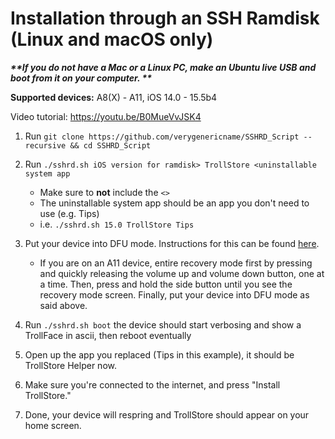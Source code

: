 # Installation through an SSH Ramdisk (Linux and macOS only)

**_**If you do not have a Mac or a Linux PC, make an Ubuntu live USB and boot from it on your computer. **_**

**Supported devices:** A8(X) - A11, iOS 14.0 - 15.5b4

Video tutorial: https://youtu.be/B0MueVvJSK4

1. Run `git clone https://github.com/verygenericname/SSHRD_Script --recursive && cd SSHRD_Script`

2. Run `./sshrd.sh iOS version for ramdisk> TrollStore <uninstallable system app`
    - Make sure to **not** include the `<>`
    - The uninstallable system app should be an app you don't need to use (e.g. Tips)
    - i.e. `./sshrd.sh 15.0 TrollStore Tips`

3. Put your device into DFU mode. Instructions for this can be found [here](https://www.theiphonewiki.com/wiki/DFU_Mode#iPhone.2C_iPad.2C_iPod_touch).
    - If you are on an A11 device, entire recovery mode first by pressing and quickly releasing the volume up and volume down button, one at a time. Then, press and hold       the side button until you see the recovery mode screen. Finally, put your device into DFU mode as said above.  
   
4. Run `./sshrd.sh boot` the device should start verbosing and show a TrollFace in ascii, then reboot eventually

5. Open up the app you replaced (Tips in this example), it should be TrollStore Helper now.

6. Make sure you're connected to the internet, and press "Install TrollStore."

7. Done, your device will respring and TrollStore should appear on your home screen.
